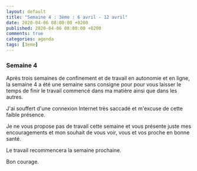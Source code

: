 ```yaml
---
layout: default
title: "Semaine 4 : 3ème : 6 avril - 12 avril"
date: 2020-04-06 08:00:00 +0200
published: 2020-04-06 08:00:00 +0200
comments: true
categories: agenda
tags: [3eme]
---
```


### Semaine 4

Après trois semaines de confinement et de travail en autonomie et en ligne, la semaine 4 a été une semaine sans consigne pour pour vous laisser le temps de finir le travail commencé dans ma matière ainsi que dans les autres. 

J'ai souffert d'une connexion Internet très saccadé et m'excuse de cette faible présence.

Je ne vous propose pas de travail cette semaine et vous présente juste mes encouragements et mon souhait de vous voir, vous et vos proche en bonne santé.

Le travail recommencera la semaine prochaine.

Bon courage.



